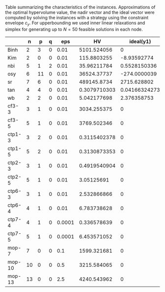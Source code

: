 Table summarizing the characteristics of the instances. Approximations of the optimal hypervolume value, the nadir vector and the ideal vector were computed by solving the instances with a strategy using the constraint envelope $c_y$. For upperbounding we used inner linear relaxations and simplex for generating up to $N=50$ feasible solutions in each node.

|        | n  | p  | q | eps    | HV           | ideal(y1)     | ideal(y2)     | nadir(y1)    | nadir(y2)    |
|--------|----|----|---|--------|--------------|---------------|---------------|--------------|--------------|
| Binh   | 2  | 3  | 0 | 0.01   | 5101.524056  | 0             | 4             | 50           | 136          |
| Kim    | 2  | 0  | 0 | 0.01   | 115.8803255  | -8.93592774   | -8.121236944  | 4.86327066   | 6.510622914  |
| nbi    | 5  | 1  | 2 | 0.01   | 35.96211784  | 0.5528150336  | -3.607760048  | 2.263087058  | 10.03399554  |
| osy    | 6  | 11 | 0 | 0.01   | 36524.37737  | -274.0000039  | 3.995549522   | 176          | -38.23323284 |
| sr     | 7  | 6  | 0 | 0.01   | 489145.8734  | 2715.628802   | 696.9855761   | 1695.967977  | 3300.00072   |
| tan    | 4  | 4  | 0 | 0.01   | 0.3079710303 | 0.04166324273 | 0.04166404205 | 1.039299269  | 1.038625093  |
| wb     | 2  | 2  | 0 | 0.01   | 5.042177698  | 2.376358753   | 0.00043904    | 0.0157639791 | 333.6        |
| cf3-3  | 3  | 1  | 0 | 0.01   | 3034.255375  | 0             | 0             | 73.98111679  | 41.02367247  |
| cf3-5  | 5  | 1  | 0 | 0.01   | 3769.502346  | 0             | 0             | 66.42791403  | 56.75662366  |
| ctp1-3 | 3  | 2  | 0 | 0.01   | 0.3115402378 | 0             | 0.5377427663  | 1            | 1            |
| ctp1-5 | 5  | 2  | 0 | 0.01   | 0.3130873353 | 0             | 0.5336867323  | 1            | 1            |
| ctp2-3 | 3  | 1  | 0 | 0.01   | 0.4919540904 | 0             | 0.3678794412  | 1.149144414  | 1            |
| ctp2-5 | 5  | 1  | 0 | 0.01   | 3.05125691   | 0             | 0.3678794412  | 3.705981427  | 1            |
| ctp6-3 | 3  | 1  | 0 | 0.01   | 2.532866866  | 0             | 0.8763404437  | 4.794758628  | 1            |
| ctp6-4 | 4  | 1  | 0 | 0.01   | 6.783738628  | 0             | 0.8760542124  | 9.040911282  | 1            |
| ctp7-4 | 4  | 1  | 0 | 0.0001 | 0.336578639  | 0             | 0.4038140196  | 1.060187513  | 0.9069783142 |
| ctp7-5 | 5  | 1  | 0 | 0.0001 | 6.453571052  | 0             | 0.4036453865  | 7.785883854  | 0.9092684114 |
| mop-7  | 7  | 0  | 0 | 0.1    | 1599.321681  | 0             | 0             | 40           | 43.24601138  |
| mop-10 | 10 | 0  | 0 | 0.5    | 3215.584065  | 0             | 0             | 52           | 66.430125    |
| mop-13 | 13 | 0  | 0 | 2.5    | 4240.543962  | 0             | 0             | 64           | 70.8588      |

